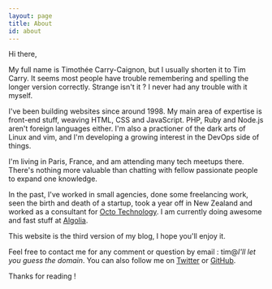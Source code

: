 ```yaml
---
layout: page
title: About
id: about
---
```


Hi there,

My full name is Timothée Carry-Caignon, but I usually shorten it to Tim Carry.
It seems most people have trouble remembering and spelling the longer version
correctly. Strange isn't it ? I never had any trouble with it myself.

I've been building websites since around 1998. My main area of expertise is
front-end stuff, weaving HTML, CSS and JavaScript. PHP, Ruby and Node.js aren't
foreign languages either. I'm also a practioner of the dark arts of Linux and
vim, and I'm developing a growing interest in the DevOps side of things.

I'm living in Paris, France, and am attending many tech meetups there. There's
nothing more valuable than chatting with fellow passionate people to expand one
knowledge.

In the past, I've worked in small agencies, done some freelancing work, seen the
birth and death of a startup, took a year off in New Zealand and worked as
a consultant for [Octo Technology](http://www.octo.com/). I am currently doing
awesome and fast stuff at [Algolia](https://www.algolia.com/).

This website is the third version of my blog, I hope you'll enjoy it.

Feel free to contact me for any comment or question by email : tim@*I'll let
you guess the domain*.  You can also follow me on
[Twitter](https://twitter.com/pixelastic) or
[GitHub](https://github.com/pixelastic).

Thanks for reading !
